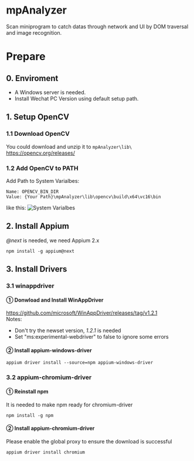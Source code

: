 # mpAnalyzer
Scan miniprogram to catch datas through network and UI by DOM traversal and image recognition.
# Prepare
## 0. Enviroment
- A Windows server is needed.
- Install Wechat PC Version using default setup path.
## 1. Setup OpenCV
### 1.1 Download OpenCV
You could download and unzip it to `mpAnalyzer\lib\`  
https://opencv.org/releases/
### 1.2 Add OpenCV to PATH
Add Path to System Varialbes:
```shell
Name: OPENCV_BIN_DIR
Value: {Your Path}\mpAnalyzer\lib\opencv\build\x64\vc16\bin
```
like this:
![System Varialbes](https://s2.loli.net/2023/03/18/GocNPpKHSrs5wMu.png)

## 2. Install Appium
*@next* is needed, we need Appium 2.x
```shell
npm install -g appium@next
```
## 3. Install Drivers
### 3.1 winappdriver
#### ① Donwload and Install WinAppDriver
https://github.com/microsoft/WinAppDriver/releases/tag/v1.2.1  
Notes:
- Don't try the newset version, *1.2.1* is needed 
- Set "ms:experimental-webdriver" to false to ignore some errors  
#### ② Install appium-windows-driver
```shell
appium driver install --source=npm appium-windows-driver
```
### 3.2 appium-chromium-driver
#### ① Reinstall npm
It is needed to make npm ready for chromium-driver
```shell
npm install -g npm  
```
#### ② Install appium-chromium-driver
Please enable the global proxy to ensure the download is successful
```shell
appium driver install chromium
```